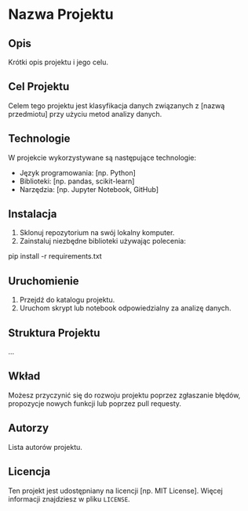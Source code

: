 # Nazwa Projektu

## Opis
Krótki opis projektu i jego celu.

## Cel Projektu
Celem tego projektu jest klasyfikacja danych związanych z [nazwą przedmiotu] przy użyciu metod analizy danych.

## Technologie
W projekcie wykorzystywane są następujące technologie:
- Język programowania: [np. Python]
- Biblioteki: [np. pandas, scikit-learn]
- Narzędzia: [np. Jupyter Notebook, GitHub]

## Instalacja
1. Sklonuj repozytorium na swój lokalny komputer.
2. Zainstaluj niezbędne biblioteki używając polecenia:

pip install -r requirements.txt


## Uruchomienie
1. Przejdź do katalogu projektu.
2. Uruchom skrypt lub notebook odpowiedzialny za analizę danych.

## Struktura Projektu

...


## Wkład
Możesz przyczynić się do rozwoju projektu poprzez zgłaszanie błędów, propozycje nowych funkcji lub poprzez pull requesty.

## Autorzy
Lista autorów projektu.

## Licencja
Ten projekt jest udostępniany na licencji [np. MIT License]. Więcej informacji znajdziesz w pliku `LICENSE`.
